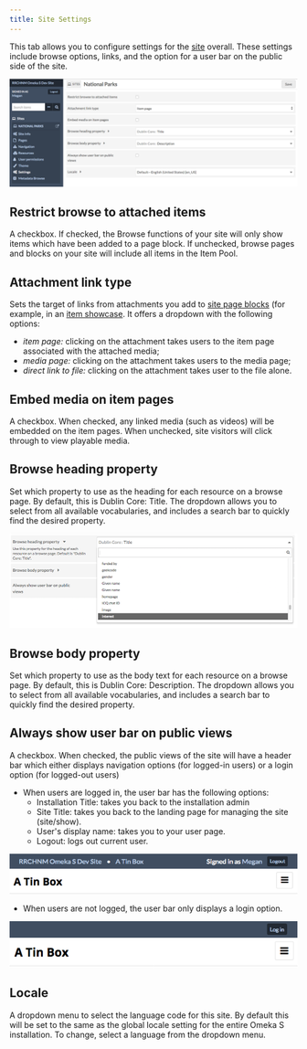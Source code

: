 ```yaml
---
title: Site Settings
---
```

This tab allows you to configure settings for the [site](../sites/index.md) overall. These settings include browse options, links, and the option for a user bar on the public side of the site.

![Site settings options as described below](../sites/sitesfiles/sites_settings.png)

## Restrict browse to attached items
A checkbox. If checked, the Browse functions of your site will only show items which have been added to a page block. If unchecked, browse pages and blocks on your site will include all items in the Item Pool.

## Attachment link type
Sets the target of links from attachments you add to [site page blocks](../sites/site_pages.md#editing-pages) (for example, in an [item showcase](../sites/site_pages.md#item-showcase). It offers a dropdown with the following options:
- *item page:* clicking on the attachment takes users to the item page associated with the attached media;
- *media page:* clicking on the attachment takes users to the media page; 
- *direct link to file:* clicking on the attachment takes user to the file alone. 

## Embed media on item pages
A checkbox. When checked, any linked media (such as videos) will be embedded on the item pages. When unchecked, site visitors will click through to view playable media.

## Browse heading property
Set which property to use as the heading for each resource on a browse page. By default, this is Dublin Core: Title. The dropdown allows you to select from all available vocabularies, and includes a search bar to quickly find the desired property.

![The browse heading property option is open. The current selection, Dublin Core: Title, is at the top. Immediately below it is a search bar, indicated by a magnifying glass symbol. Below that are some properties from the the friend of a friend vocabulary.](../sites/sitesfiles/sites_setbrowseprop.png)

## Browse body property
Set which property to use as the body text for each resource on a browse page. By default, this is Dublin Core: Description. The dropdown allows you to select from all available vocabularies, and includes a search bar to quickly find the desired property.

## Always show user bar on public views
A checkbox. When checked, the public views of the site will have a header bar which either displays navigation options (for logged-in users) or a login option (for logged-out users)

- When users are logged in, the user bar has the following options:
	- Installation Title: takes you back to the installation admin
	- Site Title: takes you back to the landing page for managing the site (site/show).
	- User's display name: takes you to your user page.
	- Logout: logs out current user.

![a blue bar across the top of the image displays the following words in light blue text, indicating a link: RRCHNM Omeka S Dev Site; A Tin Box; signed in as Megan; Logout. Below this, the site's title "A Tin Box" is displayed in black text on a white background.](../sites/sitesfiles/sites_userbarin.png)

- When users are not logged, the user bar only displays a login option.

![A blue bar across the top of the image only has a small button reading "Log In". Below this, the site's title "A Tin Box" is displayed in black text on a white background.](../sites/sitesfiles/sites_userbarout.png)

## Locale
A dropdown menu to select the language code for this site. By default this will be set to the same as the global locale setting for the entire Omeka S installation. To change, select a language from the dropdown menu.
